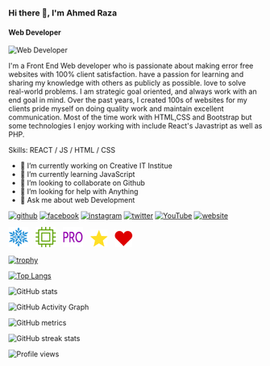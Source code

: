 ### Hi there 👋, I'm Ahmed Raza
#### Web Developer
![Web Developer](https://web.facebook.com/photo/?fbid=700472227729204&set=a.104251724017927)

I'm a Front End Web developer who is passionate about making error free websites with 100% client satisfaction. have a passion for learning and sharing my knowledge with others as publicly as possible. love to solve real-world problems. I am strategic goal oriented, and always work with an end goal in mind. Over the past years, I created 100s of websites for my clients pride myself on doing quality work and maintain excellent communication. Most of the time work with HTML,CSS and Bootstrap but some technologies I enjoy working with include React's Javastript as well as PHP.


Skills:  REACT / JS / HTML / CSS

- 🔭 I’m currently working on Creative IT Institue 
- 🌱 I’m currently learning JavaScript 
- 👯 I’m looking to collaborate on Github 
- 🤔 I’m looking for help with Anything 
- 💬 Ask me about web Development 


[<img src='https://cdn.jsdelivr.net/npm/simple-icons@3.0.1/icons/github.svg' alt='github' height='40'>](https://github.com/ahmedraza069)  [<img src='https://cdn.jsdelivr.net/npm/simple-icons@3.0.1/icons/facebook.svg' alt='facebook' height='40'>](https://www.facebook.com/ahmedraza_069)  [<img src='https://cdn.jsdelivr.net/npm/simple-icons@3.0.1/icons/instagram.svg' alt='instagram' height='40'>](https://www.instagram.com/ahmedraza_069/)  [<img src='https://cdn.jsdelivr.net/npm/simple-icons@3.0.1/icons/twitter.svg' alt='twitter' height='40'>](https://twitter.com/ahmedraza_069)  [<img src='https://cdn.jsdelivr.net/npm/simple-icons@3.0.1/icons/youtube.svg' alt='YouTube' height='40'>](https://www.youtube.com/channel/ahmedraza_069)  [<img src='https://cdn.jsdelivr.net/npm/simple-icons@3.0.1/icons/icloud.svg' alt='website' height='40'>](https://web.facebook.com/?_rdc=2&_rdr)  

<a href='https://archiveprogram.github.com/'><img src='https://raw.githubusercontent.com/acervenky/animated-github-badges/master/assets/acbadge.gif' width='40' height='40'></a> <a href='https://docs.github.com/en/developers'><img src='https://raw.githubusercontent.com/acervenky/animated-github-badges/master/assets/devbadge.gif' width='40' height='40'></a> <a href='https://github.com/pricing'><img src='https://raw.githubusercontent.com/acervenky/animated-github-badges/master/assets/pro.gif' width='40' height='40'></a> <a href='https://stars.github.com/'><img src='https://raw.githubusercontent.com/acervenky/animated-github-badges/master/assets/starbadge.gif' width='35' height='35'></a> <a href='https://docs.github.com/en/github/supporting-the-open-source-community-with-github-sponsors'><img src='https://raw.githubusercontent.com/acervenky/animated-github-badges/master/assets/sponsorbadge.gif' width='35' height='35'></a> 

[![trophy](https://github-profile-trophy.vercel.app/?username=ahmedraza069)](https://github.com/ryo-ma/github-profile-trophy)

[![Top Langs](https://github-readme-stats.vercel.app/api/top-langs/?username=ahmedraza069)](https://github.com/anuraghazra/github-readme-stats)

![GitHub stats](https://github-readme-stats.vercel.app/api?username=ahmedraza069&show_icons=true&count_private=true)  

![GitHub Activity Graph](https://activity-graph.herokuapp.com/graph?username=ahmedraza069)  

![GitHub metrics](https://metrics.lecoq.io/ahmedraza069)  

![GitHub streak stats](https://github-readme-streak-stats.herokuapp.com/?user=ahmedraza069)  

![Profile views](https://gpvc.arturio.dev/ahmedraza069)  
